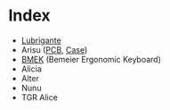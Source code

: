 # Index

* [Lubrigante](https://github.com/Zambumon/Lubrigante)
* Arisu \([PCB](https://github.com/FateNozomi/arisu-pcb), [Case](https://github.com/FateNozomi/arisu-case)\)
* [BMEK](https://github.com/Bemeier/bmek) \(Bemeier Ergonomic Keyboard\)
* Alicia
* Alter
* Nunu
* TGR Alice

